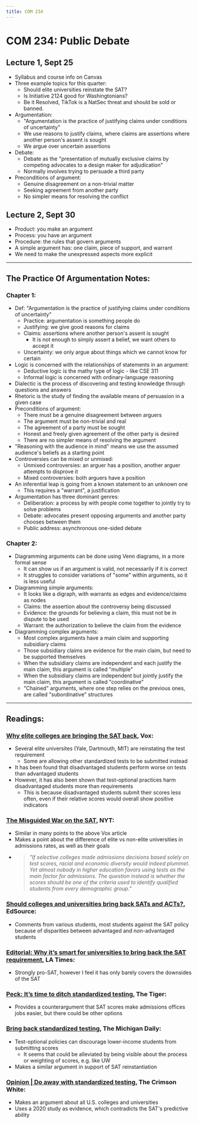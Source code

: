 ```yaml
---
title: COM 234
---
```


# COM 234: Public Debate

## Lecture 1, Sept 25

- Syllabus and course info on Canvas
- Three example topics for this quarter:
    - Should elite universities reinstate the SAT?
    - Is Initiative 2124 good for Washingtonians?
    - Be it Resolved, TikTok is a NatSec threat and should be sold or banned.
- Argumentation:
    - "Argumentation is the practice of justifying claims under conditions of uncertainty"
    - We use reasons to justify claims, where claims are assertions where another person's assent is sought
    - We argue over uncertain assertions
- Debate:
    - Debate as the "presentation of mutually exclusive claims by competing advocates to a design maker for adjudication"
    - Normally involves trying to persuade a third party
- Preconditions of argument:
    - Genuine disagreement on a non-trivial matter
    - Seeking agreement from another party
    - No simpler means for resolving the conflict

## Lecture 2, Sept 30

- Product: you make an argument
- Process: you have an argument
- Procedure: the rules that govern arguments
- A simple argument has: one claim, piece of support, and warrant
- We need to make the unexpressed aspects more explicit

---

## The Practice Of Argumentation Notes:

### Chapter 1:

- Def: "Argumentation is the practice of justifying claims under conditions of uncertainty"
    - Practice: argumentation is something people do
    - Justifying: we give good reasons for claims
    - Claims: assertions where another person's assent is sought
        - It is not enough to simply assert a belief, we want others to accept it
    - Uncertainty: we only argue about things which we cannot know for certain
- Logic is concerned with the relationships of statements in an argument:
    - Deductive logic is the mathy type of logic - like CSE 311
    - Informal logic is concerned with ordinary-language reasoning
- Dialectic is the process of discovering and testing knowledge through questions and answers
- Rhetoric is the study of finding the available means of persuasion in a given case
- Preconditions of argument:
    - There must be a genuine disagreement between arguers
    - The argument must be non-trivial and real
    - The agreement of a party must be sought
    - Honest and freely given agreement of the other party is desired
    - There are no simpler means of resolving the argument
- "Reasoning with the audience in mind" means we use the assumed audience's beliefs as a starting point
- Controversies can be mixed or unmixed:
    - Unmixed controversies: an arguer has a position, another arguer attempts to disprove it
    - Mixed controversies: both arguers have a position
- An inferential leap is going from a known statement to an unknown one
    - This requires a "warrant", a justification
- Argumentation has three dominant genres:
    - Deliberation: a process by with people come together to jointly try to solve problems
    - Debate: advocates present opposing arguments and another party chooses between them
    - Public address: asynchronous one-sided debate

### Chapter 2:

- Diagramming arguments can be done using Venn diagrams, in a more formal sense
    - It can show us if an argument is valid, not necessarily if it is correct
    - It struggles to consider variations of "some" within arguments, so it is less useful
- Diagramming simple arguments:
    - It looks like a digraph, with warrants as edges and evidence/claims as nodes
    - Claims: the assertion about the controversy being discussed
    - Evidence: the grounds for believing a claim, this must not be in dispute to be used
    - Warrant: the authorization to believe the claim from the evidence
- Diagramming complex arguments:
    - Most complex arguments have a main claim and supporting subsidiary claims
    - Those subsidiary claims are evidence for the main claim, but need to be supported themselves
    - When the subsidiary claims are independent and each justify the main claim, this argument is called "multiple"
    - When the subsidiary claims are independent but jointly justify the main claim, this argument is called "coordinative"
    - "Chained" arguments, where one step relies on the previous ones, are called "subordinative" structures

---

## Readings:

### [Why elite colleges are bringing the SAT back](https://www.vox.com/24083809/college-university-sat-testing-requirement-ivy-league-yale), Vox:

- Several elite universites (Yale, Dartmouth, MIT) are reinstating the test requirement
    - Some are allowing other standardized tests to be submitted instead
- It has been found that disadvantaged students perform worse on tests than advantaged students
- However, it has also been shown that test-optional practices harm disadvantaged students more than requirements
    - This is because disadvantaged students submit their scores less often, even if their relative scores would overall show positive indicators

### [The Misguided War on the SAT](https://www.proquest.com/docview/2913226811?accountid=14784&parentSessionId=vUuV1v7JPmcAJIpcgYYBQhSGJMEu4Az8EaWaiJiUvSI%3D&sourcetype=Newspapers), NYT:

- Similar in many points to the above Vox article
- Makes a point about the difference of elite vs non-elite universities in admissions rates, as well as their goals
- > *"If selective colleges made admissions decisions based solely on test scores, racial and economic diversity would indeed plummet. Yet almost nobody in higher education favors using tests as the main factor for admissions. The question instead is whether the scores should be one of the criteria used to identify qualified students from every demographic group."*

### [Should colleges and universities bring back SATs and ACTs?](https://edsource.org/2024/should-colleges-and-universities-bring-back-sats-and-acts/709109), EdSource:

- Comments from various students, most students against the SAT policy because of disparities between advantaged and non-advantaged students

### [Editorial: Why it’s smart for universities to bring back the SAT requirement](https://www.latimes.com/opinion/story/2024-03-17/mit-brown-georgetown-universities-bring-back-sat-requirement), LA Times:

- Strongly pro-SAT, however I feel it has only barely covers the downsides of the SAT

### [Peck: It’s time to ditch standardized testing](https://thetigercu.com/18495/opinion/sat-act-clemson-university-its-time-to-ditch-standardized-testing-opinion/), The Tiger:

- Provides a counterargument that SAT scores make admissions offices jobs easier, but there could be other options

### [Bring back standardized testing](https://www.michigandaily.com/opinion/bring-back-standardized-testing/), The Michigan Daily:

- Test-optional policies can discourage lower-income students from submitting scores
    - It seems that could be alleviated by being visible about the process or weighting of scores, e.g. like UW
- Makes a similar argument in support of SAT reinstantiation

### [Opinion | Do away with standardized testing](https://thecrimsonwhite.com/113082/opinion/opinion-do-away-with-standardized-testing/), The Crimson White:

- Makes an argument about all U.S. colleges and universities
- Uses a 2020 study as evidence, which contradicts the SAT's predictive ability
